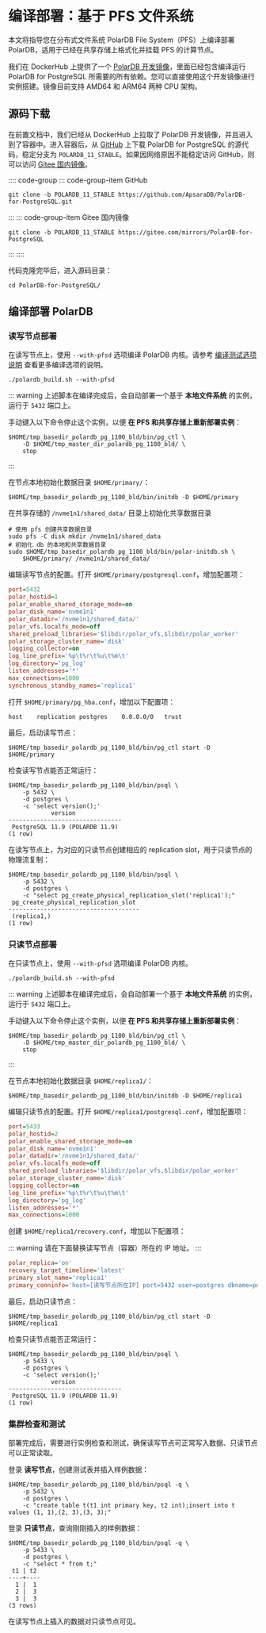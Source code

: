 # 编译部署：基于 PFS 文件系统

本文将指导您在分布式文件系统 PolarDB File System（PFS）上编译部署 PolarDB，适用于已经在共享存储上格式化并挂载 PFS 的计算节点。

我们在 DockerHub 上提供了一个 [PolarDB 开发镜像](https://hub.docker.com/r/polardb/polardb_pg_devel/tags)，里面已经包含编译运行 PolarDB for PostgreSQL 所需要的所有依赖。您可以直接使用这个开发镜像进行实例搭建。镜像目前支持 AMD64 和 ARM64 两种 CPU 架构。

## 源码下载

在前置文档中，我们已经从 DockerHub 上拉取了 PolarDB 开发镜像，并且进入到了容器中。进入容器后，从 [GitHub](https://github.com/ApsaraDB/PolarDB-for-PostgreSQL) 上下载 PolarDB for PostgreSQL 的源代码，稳定分支为 `POLARDB_11_STABLE`。如果因网络原因不能稳定访问 GitHub，则可以访问 [Gitee 国内镜像](https://gitee.com/mirrors/PolarDB-for-PostgreSQL)。

:::: code-group
::: code-group-item GitHub

```bash:no-line-numbers
git clone -b POLARDB_11_STABLE https://github.com/ApsaraDB/PolarDB-for-PostgreSQL.git
```

:::
::: code-group-item Gitee 国内镜像

```bash:no-line-numbers
git clone -b POLARDB_11_STABLE https://gitee.com/mirrors/PolarDB-for-PostgreSQL
```

:::
::::

代码克隆完毕后，进入源码目录：

```bash:no-line-numbers
cd PolarDB-for-PostgreSQL/
```

## 编译部署 PolarDB

### 读写节点部署

在读写节点上，使用 `--with-pfsd` 选项编译 PolarDB 内核。请参考 [编译测试选项说明](./db-localfs.md#编译测试选项说明) 查看更多编译选项的说明。

```bash:no-line-numbers
./polardb_build.sh --with-pfsd
```

::: warning
上述脚本在编译完成后，会自动部署一个基于 **本地文件系统** 的实例，运行于 `5432` 端口上。

手动键入以下命令停止这个实例，以便 **在 PFS 和共享存储上重新部署实例**：

```bash:no-line-numbers
$HOME/tmp_basedir_polardb_pg_1100_bld/bin/pg_ctl \
    -D $HOME/tmp_master_dir_polardb_pg_1100_bld/ \
    stop
```

:::

在节点本地初始化数据目录 `$HOME/primary/`：

```bash:no-line-numbers
$HOME/tmp_basedir_polardb_pg_1100_bld/bin/initdb -D $HOME/primary
```

在共享存储的 `/nvme1n1/shared_data/` 目录上初始化共享数据目录

```bash:no-line-numbers
# 使用 pfs 创建共享数据目录
sudo pfs -C disk mkdir /nvme1n1/shared_data
# 初始化 db 的本地和共享数据目录
sudo $HOME/tmp_basedir_polardb_pg_1100_bld/bin/polar-initdb.sh \
    $HOME/primary/ /nvme1n1/shared_data/
```

编辑读写节点的配置。打开 `$HOME/primary/postgresql.conf`，增加配置项：

```ini
port=5432
polar_hostid=1
polar_enable_shared_storage_mode=on
polar_disk_name='nvme1n1'
polar_datadir='/nvme1n1/shared_data/'
polar_vfs.localfs_mode=off
shared_preload_libraries='$libdir/polar_vfs,$libdir/polar_worker'
polar_storage_cluster_name='disk'
logging_collector=on
log_line_prefix='%p\t%r\t%u\t%m\t'
log_directory='pg_log'
listen_addresses='*'
max_connections=1000
synchronous_standby_names='replica1'
```

打开 `$HOME/primary/pg_hba.conf`，增加以下配置项：

```ini:no-line-numbers
host	replication	postgres	0.0.0.0/0	trust
```

最后，启动读写节点：

```bash:no-line-numbers
$HOME/tmp_basedir_polardb_pg_1100_bld/bin/pg_ctl start -D $HOME/primary
```

检查读写节点能否正常运行：

```bash:no-line-numbers
$HOME/tmp_basedir_polardb_pg_1100_bld/bin/psql \
    -p 5432 \
    -d postgres \
    -c 'select version();'
            version
--------------------------------
 PostgreSQL 11.9 (POLARDB 11.9)
(1 row)
```

在读写节点上，为对应的只读节点创建相应的 replication slot，用于只读节点的物理流复制：

```bash:no-line-numbers
$HOME/tmp_basedir_polardb_pg_1100_bld/bin/psql \
    -p 5432 \
    -d postgres \
    -c "select pg_create_physical_replication_slot('replica1');"
 pg_create_physical_replication_slot
-------------------------------------
 (replica1,)
(1 row)
```

### 只读节点部署

在只读节点上，使用 `--with-pfsd` 选项编译 PolarDB 内核。

```bash:no-line-numbers
./polardb_build.sh --with-pfsd
```

::: warning
上述脚本在编译完成后，会自动部署一个基于 **本地文件系统** 的实例，运行于 `5432` 端口上。

手动键入以下命令停止这个实例，以便 **在 PFS 和共享存储上重新部署实例**：

```bash:no-line-numbers
$HOME/tmp_basedir_polardb_pg_1100_bld/bin/pg_ctl \
    -D $HOME/tmp_master_dir_polardb_pg_1100_bld/ \
    stop
```

:::

在节点本地初始化数据目录 `$HOME/replica1/`：

```bash:no-line-numbers
$HOME/tmp_basedir_polardb_pg_1100_bld/bin/initdb -D $HOME/replica1
```

编辑只读节点的配置。打开 `$HOME/replica1/postgresql.conf`，增加配置项：

```ini
port=5433
polar_hostid=2
polar_enable_shared_storage_mode=on
polar_disk_name='nvme1n1'
polar_datadir='/nvme1n1/shared_data/'
polar_vfs.localfs_mode=off
shared_preload_libraries='$libdir/polar_vfs,$libdir/polar_worker'
polar_storage_cluster_name='disk'
logging_collector=on
log_line_prefix='%p\t%r\t%u\t%m\t'
log_directory='pg_log'
listen_addresses='*'
max_connections=1000
```

创建 `$HOME/replica1/recovery.conf`，增加以下配置项：

::: warning
请在下面替换读写节点（容器）所在的 IP 地址。
:::

```ini
polar_replica='on'
recovery_target_timeline='latest'
primary_slot_name='replica1'
primary_conninfo='host=[读写节点所在IP] port=5432 user=postgres dbname=postgres application_name=replica1'
```

最后，启动只读节点：

```bash:no-line-numbers
$HOME/tmp_basedir_polardb_pg_1100_bld/bin/pg_ctl start -D $HOME/replica1
```

检查只读节点能否正常运行：

```bash:no-line-numbers
$HOME/tmp_basedir_polardb_pg_1100_bld/bin/psql \
    -p 5433 \
    -d postgres \
    -c 'select version();'
            version
--------------------------------
 PostgreSQL 11.9 (POLARDB 11.9)
(1 row)
```

### 集群检查和测试

部署完成后，需要进行实例检查和测试，确保读写节点可正常写入数据、只读节点可以正常读取。

登录 **读写节点**，创建测试表并插入样例数据：

```bash:no-line-numbers
$HOME/tmp_basedir_polardb_pg_1100_bld/bin/psql -q \
    -p 5432 \
    -d postgres \
    -c "create table t(t1 int primary key, t2 int);insert into t values (1, 1),(2, 3),(3, 3);"
```

登录 **只读节点**，查询刚刚插入的样例数据：

```bash:no-line-numbers
$HOME/tmp_basedir_polardb_pg_1100_bld/bin/psql -q \
    -p 5433 \
    -d postgres \
    -c "select * from t;"
 t1 | t2
----+----
  1 |  1
  2 |  3
  3 |  3
(3 rows)
```

在读写节点上插入的数据对只读节点可见。
